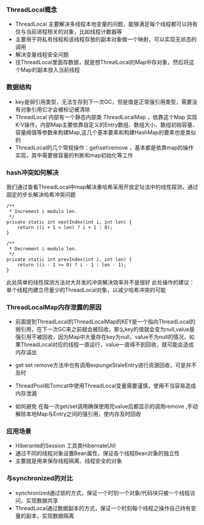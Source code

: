 ### ThreadLocal概念
- ThreadLocal 主要解决多线程本地变量的问题，能够满足每个线程都可以持有仅与当前进程相关的对象，比如线程计数器等
- 主要用于将私有线程和该线程存放的副本对象做一个映射，可以实现无状态的调用
- 解决变量线程安全问题
- 往ThreadLocal里面存数据，就是想ThrealLocal的Map中存对象，然后将这个Map的副本放入当前线程

### 数据结构
- key是弱引用类型，无法生存到下一次GC，但是值是正常强引用类型，需要没有对象引用它才会被标记被清除
- ThreadLocal 内部有一个静态内部类 ThreadLocalMap ，依靠这个Map 实现K-V操作，内部Map主要依靠自定义的Entry数组、数组大小、数组初始容量、容量阈值等参数来构建Map,这几个基本要素和构建HashMap的要素也是类似的
- ThreadLocal的几个常规操作：get\set\remove ，基本都是依靠map的操作实现，其中需要做容量的判断和map初始化等工作

### hash冲突如何解决
我们通过查看ThreadLocal中map解决重哈希采用开放定址法中的线性探测，通过固定的步长解决哈希冲突问题
```
/**
 * Increment i modulo len.
 */
private static int nextIndex(int i, int len) {
    return ((i + 1 < len) ? i + 1 : 0);
}

/**
 * Decrement i modulo len.
 */
private static int prevIndex(int i, int len) {
    return ((i - 1 >= 0) ? i - 1 : len - 1);
}
```
此处简单的线性探测方法对大并发的冲突解决效率并不是很好
此处操作的建议：单个线程内建立尽量少的ThreadLocal对象，以减少哈希冲突的可能

### ThreadLocalMap内存泄露的原因
- 前面提到ThreadLocal的ThreadLocalMap的KEY是一个指向ThreadLocal的弱引用，在下一次GC来之前就会被回收，那么key的值就会变为null,value是强引用不被回收，因为Map中大量存在key为null，value不为null的情况，如果ThreadLocal对应的线程一直运行，value一直得不到回收，就可能会造成内存溢出
- get set remove方法中也有调用expungeStaleEntry进行资源回收，可是并不及时
- ThreadPool和Tomcat中使用ThreadLocal变量需要谨慎，使用不当容易造成内存泄漏

- 如何避免
  在每一次get/set调用确保使用完value后都显示的调用remove ,手动解除本地Map与Entry之间的强引用，使内存及时回收
  
### 应用场景
- Hiberante的Session 工具类HibernateUtil
- 通过不同的线程对象设置Bean属性，保证各个线程Bean对象的独立性
- 主要就是用来保存线程隔离、线程安全的对象

### 与synchronized的对比
- synchronized通过锁的方式，保证一个时刻一个对象/代码块只被一个线程访问，实现数据共享
- ThreadLocal通过数据副本的方式，保证一个时刻每个线程之操作自己持有变量的副本，实现数据隔离

